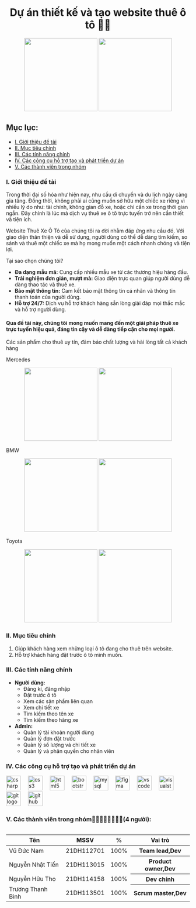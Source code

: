 <h1 align="center">Dự án thiết kế và tạo website thuê ô tô 🚗🚗</h1>

<div align="center">
  <img height="200" src="https://cdn.discordapp.com/attachments/1089969551896219728/1164584424025886853/image.png?ex=6543bec3&is=653149c3&hm=7b22695f01abb570152bcabe3c58d5fe6e213dd6d08cf93f75037cff4d764543&" />
  <img height="200" src="https://cdn.discordapp.com/attachments/1089969551896219728/1164583925469950132/bg_3.jpg?ex=6543be4c&is=6531494c&hm=ffa01b679f000e40d82f91c1013a248fceee933196f59164fb8a9b37e7a69f98&" />
</div>

## Mục lục:

- [I. Giới thiệu đề tài](#de-tai)
- [II. Mục tiêu chính](#muc-tieu)
- [III. Các tính năng chính](#tinh-nang)
- [IV. Các công cụ hỗ trợ tạo và phát triển dự án](#cong-cu)
- [V. Các thành viên trong nhóm](#thanh-vien)

### I. Giới thiệu đề tài <a name="de-tai"></a>
<p>Trong thời đại số hóa như hiện nay, nhu cầu di chuyển và du lịch ngày càng gia tăng. Đồng thời, không phải ai cũng muốn sở hữu một chiếc xe riêng vì nhiều lý do như: tài chính, không gian đỗ xe, hoặc chỉ cần xe trong thời gian ngắn. Đây chính là lúc mà dịch vụ thuê xe ô tô trực tuyến trở nên cần thiết và tiện ích.</p>
<p>Website Thuê Xe Ô Tô của chúng tôi ra đời nhằm đáp ứng nhu cầu đó. Với giao diện thân thiện và dễ sử dụng, người dùng có thể dễ dàng tìm kiếm, so sánh và thuê một chiếc xe mà họ mong muốn một cách nhanh chóng và tiện lợi.</p>
<p>Tại sao chọn chúng tôi?</p>
<ul>
  <li><strong>Đa dạng mẫu mã:</strong> Cung cấp nhiều mẫu xe từ các thương hiệu hàng đầu.</li>
  <li><strong>Trải nghiệm đơn giản, mượt mà:</strong> Giao diện trực quan giúp người dùng dễ dàng thao tác và thuê xe.</li>
  <li><strong>Bảo mật thông tin:</strong> Cam kết bảo mật thông tin cá nhân và thông tin thanh toán của người dùng.</li>
  <li><strong>Hỗ trợ 24/7:</strong> Dịch vụ hỗ trợ khách hàng sẵn lòng giải đáp mọi thắc mắc và hỗ trợ người dùng.</li>
</ul>
<h4>Qua đề tài này, chúng tôi mong muốn mang đến một giải pháp thuê xe trực tuyến hiệu quả, đáng tin cậy và dễ dàng tiếp cận cho mọi người.</h4>
<p>Các sản phẩm cho thuê uy tín, đảm bảo chất lượng và hài lòng tất cả khách hàng</p>
<p>Mercedes</p>
<div align="center">
  <img height="200" src="https://vietnam-mercedes.com.vn/wp-content/uploads/2023/08/mercedes-benz_0001_amg-c-43-4matic_230820-02.png" />
  <img height="200" src="https://vietnam-mercedes.com.vn/wp-content/uploads/2023/02/Mercedes-Maybach-S-450-4MATIC-mau-Xanh-Emerald-02-768x432.jpg" />
</div>

<p>BMW</p>
<div align="center">
  <img height="200" src="https://bmwphunhuan.com.vn/wp-content/uploads/2022/03/x6.png" />
  <img height="200" src="https://bmwphunhuan.com.vn/wp-content/uploads/2022/12/z4-series.png" />
</div>

<p>Toyota</p>
<div align="center">
  <img height="200" src="https://toyotabienhoadongnai.net/wp-content/uploads/2022/05/LandCruiserVX300.png" />
  <img height="200" src="https://toyotabienhoadongnai.net/wp-content/uploads/2023/09/6CD85B8A9D0D4E8F97DFFADF3127E12E-2048x810.png" />
</div>

### II. Mục tiêu chính <a name="muc-tieu"></a>
<ol>
  <li>Giúp khách hàng xem những loại ô tô đang cho thuê trên website.</li>
  <li>Hỗ trợ khách hàng đặt trước ô tô mình muốn.</li>
</ol>

### III. Các tính năng chính</h3> <a name="tinh-nang"></a>
<ul>
  <li><strong>Người dùng:</strong>
    <ul>
      <li>Đăng kí, đăng nhập</li>
      <li>Đặt trước ô tô</li>
       <li>Xem các sản phẩm liên quan</li>
      <li>Xem chi tiết xe</li>
      <li>Tìm kiếm theo tên xe</li>
      <li>Tìm kiếm theo hãng xe</li>
    </ul>
  </li>
  <li><strong>Admin:</strong>
    <ul>
      <li>Quản lý tài khoản người dùng</li>
      <li>Quản lý đơn đặt trước</li>
       <li>Quản lý số lượng và chi tiết xe</li>
      <li>Quản lý và phân quyền cho nhân viên</li>
    </ul>
  </li>
</ul>

### IV. Các công cụ hỗ trợ tạo và phát triển dự án</h3> <a name="cong-cu"></a>
<div align="left">
  <img src="https://cdn.jsdelivr.net/gh/devicons/devicon/icons/csharp/csharp-original.svg" height="40" alt="csharp logo" />
  <img width="12" />
  <img src="https://cdn.jsdelivr.net/gh/devicons/devicon/icons/css3/css3-original.svg" height="40" alt="css3 logo" />
  <img width="12" />
  <img src="https://cdn.jsdelivr.net/gh/devicons/devicon/icons/html5/html5-original.svg" height="40" alt="html5 logo" />
  <img width="12" />
  <img src="https://cdn.jsdelivr.net/gh/devicons/devicon/icons/bootstrap/bootstrap-original.svg" height="40" alt="bootstrap logo" />
  <img width="12" />
  <img src="https://cdn.jsdelivr.net/gh/devicons/devicon/icons/mysql/mysql-original.svg" height="40" alt="mysql logo" />
  <img width="12" />
  <img src="https://cdn.jsdelivr.net/gh/devicons/devicon/icons/figma/figma-original.svg" height="40" alt="figma logo" />
  <img width="12" />
  <img src="https://cdn.jsdelivr.net/gh/devicons/devicon/icons/vscode/vscode-original.svg" height="40" alt="vscode logo" />
  <img width="12" />
  <img src="https://cdn.jsdelivr.net/gh/devicons/devicon/icons/visualstudio/visualstudio-plain.svg" height="40" alt="visualstudio logo" />
  <img width="12" />
  <img src="https://cdn.jsdelivr.net/gh/devicons/devicon/icons/git/git-original.svg" height="40" alt="git logo" />
  <img width="12" />
  <img src="https://cdn.jsdelivr.net/gh/devicons/devicon/icons/github/github-original.svg" height="40" alt="github logo" />
</div>

### V. Các thành viên trong nhóm🧑‍💻🧑‍💻🧑‍💻🧑‍💻(4 người): </h4> <a name="thanh-vien"></a>
<table>
<table>
  <thead>
    <tr>
      <th>Tên</th>
      <th>MSSV</th>
      <th>%</th>
       <th>Vai trò</th>
    </tr>
  </thead>
  <tbody>
    <tr>
      <td>Vũ Đức Nam</td>
      <td>21DH112701</td>
      <td>100%</td>
       <th>Team lead,Dev</th>
    </tr>
    <tr>
      <td>Nguyễn Nhật Tiến</td>
      <td>21DH113015</td>
      <td>100%</td>
       <th>Product owner,Dev</th>
    </tr>
    <tr>
      <td>Nguyễn Hữu Thọ</td>
      <td>21DH114158</td>
      <td>100%</td>
       <th>Dev chính</th>
    </tr>
    <tr>
      <td>Trương Thanh Bình</td>
      <td>21DH113501</td>
      <td>100%</td>
       <th>Scrum master,Dev</th>
    </tr>
  </tbody>
</table>
</table>
